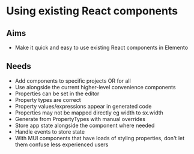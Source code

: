 Using existing React components
===============================

Aims
----

- Make it quick and easy to use existing React components in Elemento

Needs
-----

- Add components to specific projects OR for all
- Use alongside the current higher-level convenience components
- Properties can be set in the editor
- Property types are correct
- Property values/expressions appear in generated code
- Properties may not be mapped directly eg width to sx.width
- Generate from PropertyTypes with manual overrides
- Store app state alongside the component where needed
- Handle events to store state
- With MUI components that have loads of styling properties, don't let them confuse less experienced users
